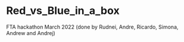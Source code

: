 # Red_vs_Blue_in_a_box
FTA hackathon March 2022 (done by Rudnei, Andre, Ricardo, Simona, Andrew and Andrej)
